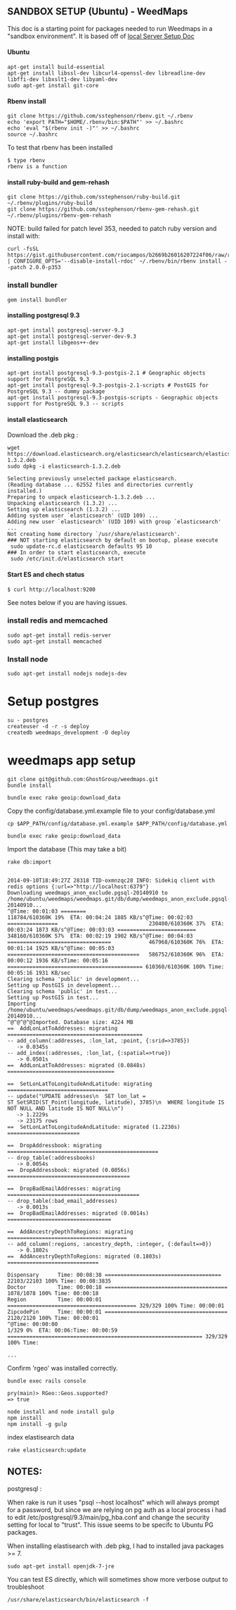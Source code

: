 ## SANDBOX SETUP (Ubuntu) - WeedMaps

This doc is a starting point for packages needed to run Weedmaps in a "sandbox environment". It is based off of [local Server Setup Doc](https://github.com/GhostGroup/weedmaps/wiki/Local-development-server-setup)

#### Ubuntu
```
apt-get install build-essential
apt-get install libssl-dev libcurl4-openssl-dev libreadline-dev libffi-dev libxslt1-dev libyaml-dev
sudo apt-get install git-core
```

#### Rbenv install
```
git clone https://github.com/sstephenson/rbenv.git ~/.rbenv
echo 'export PATH="$HOME/.rbenv/bin:$PATH"' >> ~/.bashrc
echo 'eval "$(rbenv init -)"' >> ~/.bashrc
source ~/.bashrc
```
To test that rbenv has been installed 

```
$ type rbenv
rbenv is a function
```

#### install ruby-build and gem-rehash
```
git clone https://github.com/sstephenson/ruby-build.git ~/.rbenv/plugins/ruby-build
git clone https://github.com/sstephenson/rbenv-gem-rehash.git ~/.rbenv/plugins/rbenv-gem-rehash
```

NOTE: build failed for patch level 353, needed to patch ruby version and install with: 
```
curl -fsSL https://gist.githubusercontent.com/riocampos/b2669b26016207224f06/raw/readline.patch | CONFIGURE_OPTS='--disable-install-rdoc' ~/.rbenv/bin/rbenv install --patch 2.0.0-p353
```

### install bundler
```
gem install bundler
```

#### installing postgresql 9.3
```
apt-get install postgresql-server-9.3
apt-get install postgresql-server-dev-9.3
apt-get install libgeos++-dev
```

#### installing postgis
```
apt-get install postgresql-9.3-postgis-2.1 # Geographic objects support for PostgreSQL 9.3
apt-get install postgresql-9.3-postgis-2.1-scripts # PostGIS for PostgreSQL 9.3 -- dummy package
apt-get install postgresql-9.3-postgis-scripts - Geographic objects support for PostgreSQL 9.3 -- scripts
```

#### install elasticsearch

Download the .deb pkg :

```
wget https://download.elasticsearch.org/elasticsearch/elasticsearch/elasticsearch-1.3.2.deb
sudo dpkg -i elasticsearch-1.3.2.deb

Selecting previously unselected package elasticsearch.
(Reading database ... 62552 files and directories currently installed.)
Preparing to unpack elasticsearch-1.3.2.deb ...
Unpacking elasticsearch (1.3.2) ...
Setting up elasticsearch (1.3.2) ...
Adding system user `elasticsearch' (UID 109) ...
Adding new user `elasticsearch' (UID 109) with group `elasticsearch' ...
Not creating home directory `/usr/share/elasticsearch'.
### NOT starting elasticsearch by default on bootup, please execute
 sudo update-rc.d elasticsearch defaults 95 10
### In order to start elasticsearch, execute
 sudo /etc/init.d/elasticsearch start
```

#### Start ES and chech status
```
$ curl http://localhost:9200
```

See notes below if you are having issues.

### install redis and memcached
```
sudo apt-get install redis-server
sudo apt-get install memcached
```
### Install node
```
sudo apt-get install nodejs nodejs-dev
```
# Setup postgres

```
su - postgres
createuser -d -r -s deploy
createdb weedmaps_development -O deploy 
```

# weedmaps app setup
```
git clone git@github.com:GhostGroup/weedmaps.git
bundle install
```
```
bundle exec rake geoip:download_data
```
Copy the config/database.yml.example file to your config/database.yml
```
cp $APP_PATH/config/database.yml.example $APP_PATH/config/database.yml
```

```
bundle exec rake geoip:download_data
```

Import the database (This may take a bit)
```
rake db:import 


2014-09-10T18:49:27Z 28318 TID-oxmnzqc28 INFO: Sidekiq client with redis options {:url=>"http://localhost:6379"}
Downloading weedmaps_anon_exclude.pgsql-20140910 to /home/ubuntu/weedmaps/weedmaps.git/db/dump/weedmaps_anon_exclude.pgsql-20140910...
^@Time: 00:01:03 ========                                     118784/610360K 19%  ETA: 00:04:24 1885 KB/s^@Time: 00:02:03 ================                             230400/610360K 37%  ETA: 00:03:24 1873 KB/s^@Time: 00:03:03 =========================                    348160/610360K 57%  ETA: 00:02:19 1902 KB/s^@Time: 00:04:03 =================================            467968/610360K 76%  ETA: 00:01:14 1925 KB/s^@Time: 00:05:03 ==========================================   586752/610360K 96%  ETA: 00:00:12 1936 KB/sTime: 00:05:16 =========================================== 610360/610360K 100% Time: 00:05:16 1931 KB/sec
Clearing schema 'public' in development...
Setting up PostGIS in development...
Clearing schema 'public' in test...
Setting up PostGIS in test...
Importing /home/ubuntu/weedmaps/weedmaps.git/db/dump/weedmaps_anon_exclude.pgsql-20140910...
^@^@^@^@Imported. Database size: 4224 MB
==  AddLonLatToAddresses: migrating ===========================================
-- add_column(:addresses, :lon_lat, :point, {:srid=>3785})
   -> 0.0345s
-- add_index(:addresses, :lon_lat, {:spatial=>true})
   -> 0.0501s
==  AddLonLatToAddresses: migrated (0.0848s) ==================================

==  SetLonLatToLongitudeAndLatitude: migrating ================================
-- update("UPDATE addresses\n  SET lon_lat = ST_SetSRID(ST_Point(longitude, latitude), 3785)\n  WHERE longitude IS NOT NULL AND latitude IS NOT NULL\n")
   -> 1.2229s
   -> 23175 rows
==  SetLonLatToLongitudeAndLatitude: migrated (1.2230s) =======================

==  DropAddressbook: migrating ================================================
-- drop_table(:addressbooks)
   -> 0.0054s
==  DropAddressbook: migrated (0.0056s) =======================================

==  DropBadEmailAddresses: migrating ==========================================
-- drop_table(:bad_email_addresses)
   -> 0.0013s
==  DropBadEmailAddresses: migrated (0.0014s) =================================

==  AddAncestryDepthToRegions: migrating ======================================
-- add_column(:regions, :ancestry_depth, :integer, {:default=>0})
   -> 0.1802s
==  AddAncestryDepthToRegions: migrated (0.1803s) =============================

Dispensary      Time: 00:08:38 ===================================== 22103/22103 100% Time: 00:08:3835
Doctor          Time: 00:00:18 ======================================= 1078/1078 100% Time: 00:00:18
Region          Time: 00:00:01 ========================================= 329/329 100% Time: 00:00:01
ZipcodePin      Time: 00:00:01 ======================================= 2120/2120 100% Time: 00:00:01
^@Time: 00:00:00                                                                    1/329 0%  ETA: 00:06:Time: 00:00:59 ============================================================== 329/329 100% Time:

...

````
Confirm 'rgeo' was installed correctly.

```
bundle exec rails console

pry(main)> RGeo::Geos.supported?
=> true
```

```
node install and node install gulp
npm install
npm install -g gulp
```

index elastisearch data

```
rake elasticsearch:update
```
## NOTES: 

postgresql : 

When rake is run it uses "psql --host localhost" which will always prompt for a password, but since we are relying on pg auth as a local process i had to edit /etc/postgresql/9.3/main/pg_hba.conf and change the security setting for local to "trust". This issue seems to be specifc to Ubuntu PG packages. 

When installing elastisearch with .deb pkg, I had to installed java packages >= 7. 

```
sudo apt-get install openjdk-7-jre
```

You can test ES directly, which will sometimes show more verbose output to troubleshoot

```
/usr/share/elasticsearch/bin/elasticsearch -f
```
